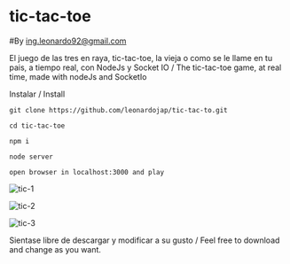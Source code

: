 # tic-tac-toe
#By ing.leonardo92@gmail.com

El juego de las tres en raya, tic-tac-toe, la vieja o como se le llame en tu pais, a tiempo real, con NodeJs y Socket IO /
The tic-tac-toe game, at real time, made with nodeJs and SocketIo

Instalar / Install

    git clone https://github.com/leonardojap/tic-tac-to.git
  
    cd tic-tac-toe
  
    npm i
  
    node server
  
    open browser in localhost:3000 and play
  
  
![tic-1](https://user-images.githubusercontent.com/8810299/59722114-e9ab3180-91f0-11e9-9455-2f6f6f383c94.png)

![tic-2](https://user-images.githubusercontent.com/8810299/59722151-fe87c500-91f0-11e9-9b8f-555a8fbe0567.png)

![tic-3](https://user-images.githubusercontent.com/8810299/59722165-05aed300-91f1-11e9-9131-4b827d8ffbc0.png)
  

Sientase libre de descargar y modificar a su gusto / Feel free to download and change as you want.

